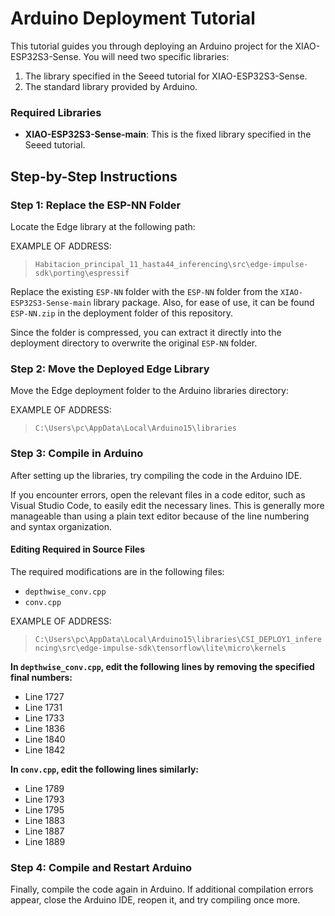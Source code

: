 # Arduino Deployment Tutorial

This tutorial guides you through deploying an Arduino project for the XIAO-ESP32S3-Sense. You will need two specific libraries:

1. The library specified in the Seeed tutorial for XIAO-ESP32S3-Sense.
2. The standard library provided by Arduino.

### Required Libraries
- **XIAO-ESP32S3-Sense-main**: This is the fixed library specified in the Seeed tutorial.

## Step-by-Step Instructions

### Step 1: Replace the ESP-NN Folder
Locate the Edge library at the following path:

EXAMPLE OF ADDRESS: 
> `Habitacion_principal_11_hasta44_inferencing\src\edge-impulse-sdk\porting\espressif`

Replace the existing `ESP-NN` folder with the `ESP-NN` folder from the `XIAO-ESP32S3-Sense-main` library package. Also, for ease of use, it can be found `ESP-NN.zip` in the deployment folder of this repository.

Since the folder is compressed, you can extract it directly into the deployment directory to overwrite the original `ESP-NN` folder.

### Step 2: Move the Deployed Edge Library
Move the Edge deployment folder to the Arduino libraries directory:

EXAMPLE OF ADDRESS: 
> `C:\Users\pc\AppData\Local\Arduino15\libraries`

### Step 3: Compile in Arduino
After setting up the libraries, try compiling the code in the Arduino IDE. 

If you encounter errors, open the relevant files in a code editor, such as Visual Studio Code, to easily edit the necessary lines. This is generally more manageable than using a plain text editor because of the line numbering and syntax organization.

#### Editing Required in Source Files
The required modifications are in the following files:
- `depthwise_conv.cpp`
- `conv.cpp`

EXAMPLE OF ADDRESS:
> `C:\Users\pc\AppData\Local\Arduino15\libraries\CSI_DEPLOY1_inferencing\src\edge-impulse-sdk\tensorflow\lite\micro\kernels`

**In `depthwise_conv.cpp`, edit the following lines by removing the specified final numbers:**
- Line 1727
- Line 1731
- Line 1733
- Line 1836
- Line 1840
- Line 1842

**In `conv.cpp`, edit the following lines similarly:**
- Line 1789
- Line 1793
- Line 1795
- Line 1883
- Line 1887
- Line 1889

### Step 4: Compile and Restart Arduino
Finally, compile the code again in Arduino. If additional compilation errors appear, close the Arduino IDE, reopen it, and try compiling once more.
